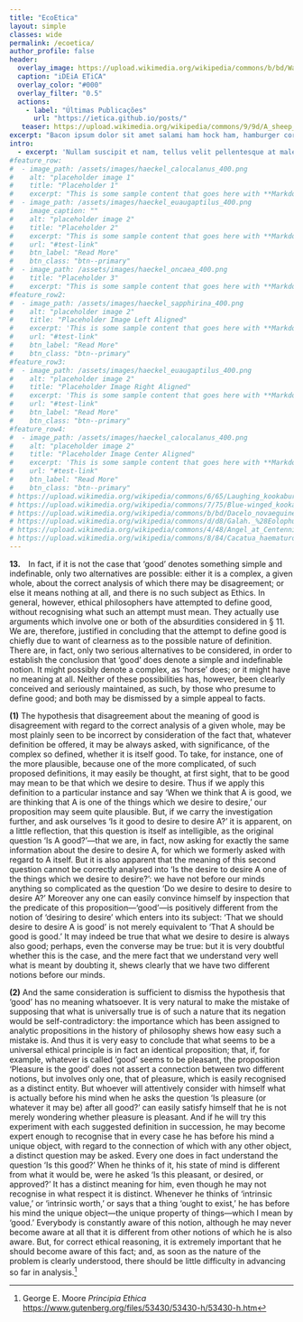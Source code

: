 ```yaml
---
title: "EcoEtica"
layout: simple
classes: wide
permalink: /ecoetica/
author_profile: false
header:
  overlay_image: https://upload.wikimedia.org/wikipedia/commons/b/bd/Wall_street_of_the_tombs_sacred_way_Kerameikos_Athens.jpg
  caption: "iDEiA ETiCA"
  overlay_color: "#000"
  overlay_filter: "0.5"
  actions:
    - label: "Últimas Publicações"
      url: "https://ietica.github.io/posts/"
   teaser: https://upload.wikimedia.org/wikipedia/commons/9/9d/A_sheep_lying_with_its_legs_folded_underneath_its_body_next_to_a_wooden_fence%2C_the_sheep_in_profile_view_MET_DP828330.jpg
excerpt: "Bacon ipsum dolor sit amet salami ham hock ham, hamburger corned beef short ribs kielbasa biltong t-bone drumstick tri-tip tail sirloin pork chop."
intro: 
  - excerpt: 'Nullam suscipit et nam, tellus velit pellentesque at malesuada, enim eaque. Quis nulla, netus tempor in diam gravida tincidunt, *proin faucibus* voluptate felis id sollicitudin. Centered with `type="center"`'
#feature_row:
#  - image_path: /assets/images/haeckel_calocalanus_400.png
#    alt: "placeholder image 1"
#    title: "Placeholder 1"
#    excerpt: "This is some sample content that goes here with **Markdown** formatting."
#  - image_path: /assets/images/haeckel_euaugaptilus_400.png
#    image_caption: ""
#    alt: "placeholder image 2"
#    title: "Placeholder 2"
#    excerpt: "This is some sample content that goes here with **Markdown** formatting."
#    url: "#test-link"
#    btn_label: "Read More"
#    btn_class: "btn--primary"
#  - image_path: /assets/images/haeckel_oncaea_400.png
#    title: "Placeholder 3"
#    excerpt: "This is some sample content that goes here with **Markdown** formatting."
#feature_row2:
#  - image_path: /assets/images/haeckel_sapphirina_400.png
#    alt: "placeholder image 2"
#    title: "Placeholder Image Left Aligned"
#    excerpt: 'This is some sample content that goes here with **Markdown** formatting. Left aligned with `type="left"`'
#    url: "#test-link"
#    btn_label: "Read More"
#    btn_class: "btn--primary"
#feature_row3:
#  - image_path: /assets/images/haeckel_euaugaptilus_400.png
#    alt: "placeholder image 2"
#    title: "Placeholder Image Right Aligned"
#    excerpt: 'This is some sample content that goes here with **Markdown** formatting. Right aligned with `type="right"`'
#    url: "#test-link"
#    btn_label: "Read More"
#    btn_class: "btn--primary"
#feature_row4:
#  - image_path: /assets/images/haeckel_calocalanus_400.png
#    alt: "placeholder image 2"
#    title: "Placeholder Image Center Aligned"
#    excerpt: 'This is some sample content that goes here with **Markdown** formatting. Centered with `type="center"`'
#    url: "#test-link"
#    btn_label: "Read More"
#    btn_class: "btn--primary"
# https://upload.wikimedia.org/wikipedia/commons/6/65/Laughing_kookaburra_%289115601110%29.jpg
# https://upload.wikimedia.org/wikipedia/commons/7/75/Blue-winged_kookaburra_arp.jpg
# https://upload.wikimedia.org/wikipedia/commons/b/bd/Dacelo_novaeguineae%2C_Swanbourne.jpg
# https://upload.wikimedia.org/wikipedia/commons/d/d8/Galah._%28Eolophus_roseicapilla%29_%2811179413123%29.jpg
# https://upload.wikimedia.org/wikipedia/commons/4/48/Angel_at_Centennial_Park_Conservatory.jpg
# https://upload.wikimedia.org/wikipedia/commons/8/84/Cacatua_haematuropygia_Parc_des_Oiseaux_21_10_2015_1.jpg
---
```


<!-- {% include feature_row id="intro" type="center" %}
{% include feature_row %}
{% include feature_row id="feature_row2" type="left" %}
{% include feature_row id="feature_row3" type="right" %}
{% include feature_row id="feature_row4" type="center" %} -->


**13.** In fact, if it is not the case that ‘good’ denotes something simple and indefinable, only two alternatives are possible: either it is a complex, a given whole, about the correct analysis of which there may be disagreement; or else it means nothing at all, and there is no such subject as Ethics. In general, however, ethical philosophers have attempted to define good, without recognising what such an attempt must mean. They actually use arguments which involve one or both of the absurdities considered in § 11. We are, therefore, justified in concluding that the attempt to define good is chiefly due to want of clearness as to the possible nature of definition. There are, in fact, only two serious alternatives to be considered, in order to establish the conclusion that ‘good’ does denote a simple and indefinable notion. It might possibly denote a complex, as ‘horse’ does; or it might have no meaning at all. Neither of these possibilities has, however, been clearly conceived and seriously maintained, as such, by those who presume to define good; and both may be dismissed by a simple appeal to facts.

**(1)** The hypothesis that disagreement about the meaning of good is disagreement with regard to the correct analysis of a given whole, may be most plainly seen to be incorrect by consideration of the fact that, whatever definition be offered, it may be always asked, with significance, of the complex so defined, whether it is itself good. To take, for instance, one of the more plausible, because one of the more complicated, of such proposed definitions, it may easily be thought, at first sight, that to be good may mean to be that which we desire to desire. Thus if we apply this definition to a particular instance and say ‘When we think that A is good, we are thinking that A is one of the things which we desire to desire,’ our proposition may seem quite plausible. But, if we carry the investigation further, and ask ourselves ‘Is it good to desire to desire A?’ it is apparent, on a little reflection, that this question is itself as intelligible, as the original question ‘Is A good?’—that we are, in fact, now asking for exactly the same information about the desire to desire A, for which we formerly asked with regard to A itself. But it is also apparent that the meaning of this second question cannot be correctly analysed into ‘Is the desire to desire A one of the things which we desire to desire?’: we have not before our minds anything so complicated as the question ‘Do we desire to desire to desire to desire A?’ Moreover any one can easily convince himself by inspection that the predicate of this proposition—‘good’—is positively different from the notion of ‘desiring to desire’ which enters into its subject: ‘That we should desire to desire A is good’ is not merely equivalent to ‘That A should be good is good.’ It may indeed be true that what we desire to desire is always also good; perhaps, even the converse may be true: but it is very doubtful whether this is the case, and the mere fact that we understand very well what is meant by doubting it, shews clearly that we have two different notions before our minds.

**(2)** And the same consideration is sufficient to dismiss the hypothesis that ‘good’ has no meaning whatsoever. It is very natural to make the mistake of supposing that what is universally true is of such a nature that its negation would be self-contradictory: the importance which has been assigned to analytic propositions in the history of philosophy shews how easy such a mistake is. And thus it is very easy to conclude that what seems to be a universal ethical principle is in fact an identical proposition; that, if, for example, whatever is called ‘good’ seems to be pleasant, the proposition ‘Pleasure is the good’ does not assert a connection between two different notions, but involves only one, that of pleasure, which is easily recognised as a distinct entity. But whoever will attentively consider with himself what is actually before his mind when he asks the question ‘Is pleasure (or whatever it may be) after all good?’ can easily satisfy himself that he is not merely wondering whether pleasure is pleasant. And if he will try this experiment with each suggested definition in succession, he may become expert enough to recognise that in every case he has before his mind a unique object, with regard to the connection of which with any other object, a distinct question may be asked. Every one does in fact understand the question ‘Is this good?’ When he thinks of it, his state of mind is different from what it would be, were he asked ‘Is this pleasant, or desired, or approved?’ It has a distinct meaning for him, even though he may not recognise in what respect it is distinct. Whenever he thinks of ‘intrinsic value,’ or ‘intrinsic worth,’ or says that a thing ‘ought to exist,’ he has before his mind the unique object—the unique property of things—which I mean by ‘good.’ Everybody is constantly aware of this notion, although he may never become aware at all that it is different from other notions of which he is also aware. But, for correct ethical reasoning, it is extremely important that he should become aware of this fact; and, as soon as the nature of the problem is clearly understood, there should be little difficulty in advancing so far in analysis.[^1]
[^1]: George E. Moore *Principia Ethica* https://www.gutenberg.org/files/53430/53430-h/53430-h.htm
